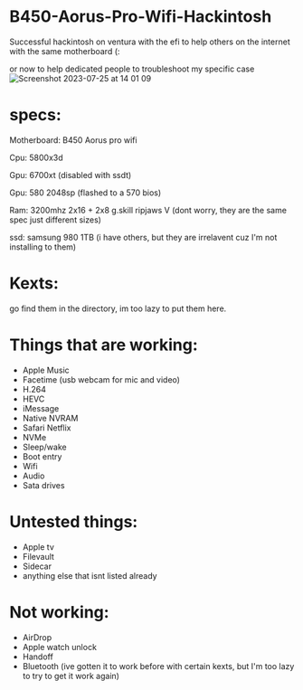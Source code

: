 # B450-Aorus-Pro-Wifi-Hackintosh
Successful hackintosh on ventura with the efi to help others on the internet with the same motherboard (:

or now to help dedicated people to troubleshoot my specific case
![Screenshot 2023-07-25 at 14 01 09](https://github.com/PerfumedGoose82/B450-Aorus-Pro-Wifi-Hackintosh/assets/79411991/8ec1388a-8e0c-4322-8fcd-a41348d6421e)

# specs:
Motherboard: B450 Aorus pro wifi

Cpu: 5800x3d

Gpu: 6700xt (disabled with ssdt) 

Gpu: 580 2048sp (flashed to a 570 bios)

Ram: 3200mhz 2x16 + 2x8 g.skill ripjaws V (dont worry, they are the same spec just different sizes)

ssd: samsung 980 1TB (i have others, but they are irrelavent cuz I'm not installing to them)

# Kexts:
go find them in the directory, im too lazy to put them here.

# Things that are working:
- Apple Music
- Facetime (usb webcam for mic and video)
- H.264
- HEVC
- iMessage
- Native NVRAM
- Safari Netflix
- NVMe
- Sleep/wake
- Boot entry
- Wifi
- Audio
- Sata drives
# Untested things:
- Apple tv
- Filevault
- Sidecar
- anything else that isnt listed already
# Not working:
- AirDrop
- Apple watch unlock
- Handoff
- Bluetooth (ive gotten it to work before with certain kexts, but I'm too lazy to try to get it work again)



